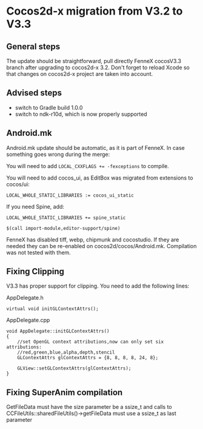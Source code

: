 Cocos2d-x migration from V3.2 to V3.3
====


General steps
----

The update should be straightforward, pull directly FenneX cocosV3.3 branch after upgrading to cocos2d-x 3.2.
Don't forget to reload Xcode so that changes on cocos2d-x project are taken into account.

Advised steps
----

* switch to Gradle build 1.0.0
* switch to ndk-r10d, which is now properly supported


Android.mk
----

Android.mk update should be automatic, as it is part of FenneX. In case something goes wrong during the merge:

You will need to add ```LOCAL_CXXFLAGS += -fexceptions``` to compile.

You will need to add cocos_ui, as EditBox was migrated from extensions to cocos/ui:

```
LOCAL_WHOLE_STATIC_LIBRARIES := cocos_ui_static
```

If you need Spine, add:

```
LOCAL_WHOLE_STATIC_LIBRARIES += spine_static
```

```
$(call import-module,editor-support/spine)
```

FenneX has disabled tiff, webp, chipmunk and cocostudio. If they are needed they can be re-enabled on cocos2d/cocos/Android.mk. Compilation was not tested with them.


Fixing Clipping
----

V3.3 has proper support for clipping. You need to add the following lines:

AppDelegate.h

```
virtual void initGLContextAttrs();
```

AppDelegate.cpp

```
void AppDelegate::initGLContextAttrs()
{
    //set OpenGL context attributions,now can only set six attributions:
    //red,green,blue,alpha,depth,stencil
    GLContextAttrs glContextAttrs = {8, 8, 8, 8, 24, 8};
    
    GLView::setGLContextAttrs(glContextAttrs);
}
```

Fixing SuperAnim compilation
----

GetFileData must have the size parameter be a ssize_t and calls to CCFileUtils::sharedFileUtils()->getFileData must use a ssize_t as last parameter
